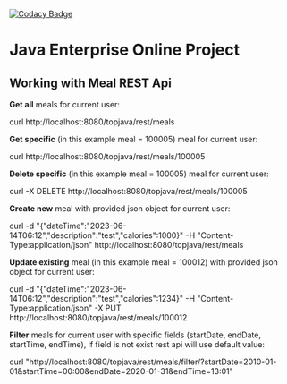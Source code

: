 [![Codacy Badge](https://app.codacy.com/project/badge/Grade/0f03d9d7a81d4b1b949a2f6c53bb1aed)](https://app.codacy.com/gh/stadnikov/calories/dashboard?utm_source=gh&utm_medium=referral&utm_content=&utm_campaign=Badge_grade)

Java Enterprise Online Project 
===============================
## Working with Meal REST Api

**Get all** meals for current user:

curl http://localhost:8080/topjava/rest/meals

**Get specific** (in this example meal = 100005) meal for current user:

curl http://localhost:8080/topjava/rest/meals/100005

**Delete specific** (in this example meal = 100005) meal for current user:

curl -X DELETE http://localhost:8080/topjava/rest/meals/100005

**Create new** meal with provided json object for current user:

curl -d "{\"dateTime\":\"2023-06-14T06:12\",\"description\":\"test\",\"calories\":1000}" -H "Content-Type:application/json" http://localhost:8080/topjava/rest/meals

**Update existing** meal (in this example meal = 100012) with provided json object for current user:

curl -d "{\"dateTime\":\"2023-06-14T06:12\",\"description\":\"test\",\"calories\":1234}" -H "Content-Type:application/json" -X PUT http://localhost:8080/topjava/rest/meals/100012

**Filter** meals for current user with specific fields (startDate, endDate, startTime, endTime), if field is not exist rest api will use default value:

curl "http://localhost:8080/topjava/rest/meals/filter/?startDate=2010-01-01&startTime=00:00&endDate=2020-01-31&endTime=13:01"